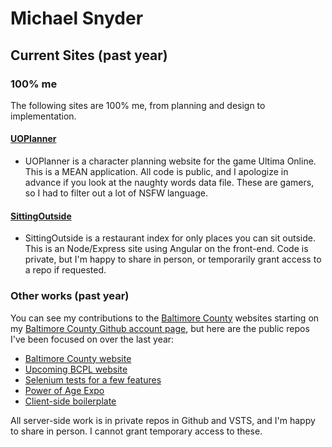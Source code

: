 # Michael Snyder

## Current Sites (past year)

### 100% me
The following sites are 100% me, from planning and design to implementation. 

#### [UOPlanner](http://uoplanner.com)
* UOPlanner is a character planning website for the game Ultima Online. This is a MEAN application. All code is public, and I apologize in advance if you look at the naughty words data file. These are gamers, so I had to filter out a lot of NSFW language.

#### [SittingOutside](https://sittingoutside.com) 
* SittingOutside is a restaurant index for only places you can sit outside. This is an Node/Express site using Angular on the front-end. Code is private, but I'm happy to share in person, or temporarily grant access to a repo if requested.

### Other works (past year)
You can see my contributions to the [Baltimore County](http://baltimorecountymd.gov) websites starting on my [Baltimore County Github account page](https://github.com/mxsnyder), but here are the public repos I've been focused on over the last year:

* [Baltimore County website](https://github.com/baltimorecounty/baltimorecountymd.gov-assets)
* [Upcoming BCPL website](https://github.com/baltimorecounty/BCPL-assets)
* [Selenium tests for a few features](https://github.com/baltimorecounty/baltimorecountymd.gov-selenium-tests)
* [Power of Age Expo](https://github.com/baltimorecounty/PowerOfAge-Website)
* [Client-side boilerplate](https://github.com/baltimorecounty/boilerplate-client-side)
    
All server-side work is in private repos in Github and VSTS, and I'm happy to share in person. I cannot grant temporary access to these.
